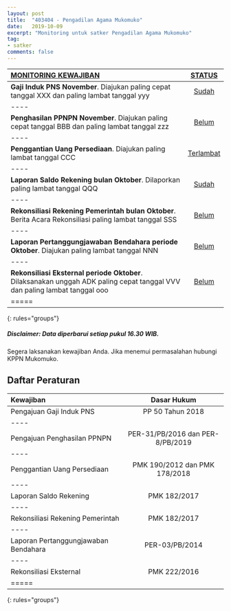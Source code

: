 ```yaml
---
layout: post
title:  "403404 - Pengadilan Agama Mukomuko"
date:   2019-10-09
excerpt: "Monitoring untuk satker Pengadilan Agama Mukomuko"
tag:
- satker
comments: false
---
```



|<a href="#" class="btn btn-info">MONITORING KEWAJIBAN</a>      | <a href="#" class="btn btn-info">STATUS</a> |
|:--------------------------------------------|:-----------:|
| **Gaji Induk PNS November**. Diajukan paling cepat tanggal XXX dan paling lambat tanggal yyy | <a href="#" class="btn btn-success">Sudah</a> |
|----
| **Penghasilan PPNPN November**. Diajukan paling cepat tanggal BBB dan paling lambat tanggal zzz | <a href="#" class="btn btn-warning">Belum</a> |
|----
| **Penggantian Uang Persediaan**. Diajukan paling lambat tanggal CCC | <a href="#" class="btn btn-danger">Terlambat</a> |
|----
| **Laporan Saldo Rekening bulan Oktober**. Dilaporkan paling lambat tanggal QQQ | <a href="#" class="btn btn-success">Sudah</a> |
|----
| **Rekonsiliasi Rekening Pemerintah bulan Oktober**. Berita Acara Rekonsiliasi paling lambat tanggal SSS | <a href="#" class="btn btn-warning">Belum</a> |
|----
| **Laporan Pertanggungjawaban Bendahara periode Oktober**. Diajukan paling lambat tanggal NNN | <a href="#" class="btn btn-warning">Belum</a> |
|----
| **Rekonsiliasi Eksternal periode Oktober**. Dilaksanakan unggah ADK paling cepat tanggal VVV dan paling lambat tanggal ooo | <a href="#" class="btn btn-warning">Belum</a> |
|=====
{: rules="groups"}

##### Disclaimer: Data diperbarui setiap pukul 16.30 WIB.

Segera laksanakan kewajiban Anda. Jika menemui permasalahan hubungi KPPN Mukomuko.

## Daftar Peraturan

| Kewajiban                            | Dasar Hukum |
|:-------------------------------------|:-----------:|
| Pengajuan Gaji Induk PNS             | PP 50 Tahun 2018       |
|----
| Pengajuan Penghasilan PPNPN          | PER-31/PB/2016 dan PER-8/PB/2019       |
|----
| Penggantian Uang Persediaan          | PMK 190/2012 dan PMK 178/2018       |
|----
| Laporan Saldo Rekening               | PMK 182/2017 |
|----
| Rekonsiliasi Rekening Pemerintah     | PMK 182/2017 |
|----
| Laporan Pertanggungjawaban Bendahara | PER-03/PB/2014 |
|----
| Rekonsiliasi Eksternal               | PMK 222/2016 |
|=====
{: rules="groups"}
